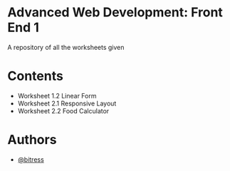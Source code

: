 
# Advanced Web Development: Front End 1

A repository of all the worksheets given 

# Contents
- Worksheet 1.2 Linear Form
- Worksheet 2.1 Responsive Layout
- Worksheet 2.2 Food Calculator

# Authors
- [@bitress](https://www.github.com/bitress)

